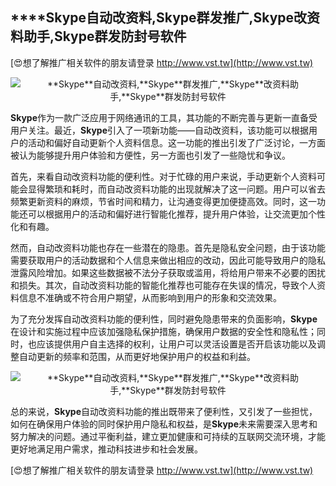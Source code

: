 ## ****Skype**自动改资料,**Skype**群发推广,**Skype**改资料助手,**Skype**群发防封号软件**

[😍想了解推广相关软件的朋友请登录 http://www.vst.tw](http://www.vst.tw)

 <center><img src="https://vst.tw/MP4/tuiguang/png/3.png" alt="**Skype**自动改资料,**Skype**群发推广,**Skype**改资料助手,**Skype**群发防封号软件"></center>

**Skype**作为一款广泛应用于网络通讯的工具，其功能的不断完善与更新一直备受用户关注。最近，**Skype**引入了一项新功能——自动改资料，该功能可以根据用户的活动和偏好自动更新个人资料信息。这一功能的推出引发了广泛讨论，一方面被认为能够提升用户体验和方便性，另一方面也引发了一些隐忧和争议。

首先，来看自动改资料功能的便利性。对于忙碌的用户来说，手动更新个人资料可能会显得繁琐和耗时，而自动改资料功能的出现就解决了这一问题。用户可以省去频繁更新资料的麻烦，节省时间和精力，让沟通变得更加便捷高效。同时，这一功能还可以根据用户的活动和偏好进行智能化推荐，提升用户体验，让交流更加个性化和有趣。

然而，自动改资料功能也存在一些潜在的隐患。首先是隐私安全问题，由于该功能需要获取用户的活动数据和个人信息来做出相应的改动，因此可能导致用户的隐私泄露风险增加。如果这些数据被不法分子获取或滥用，将给用户带来不必要的困扰和损失。其次，自动改资料功能的智能化推荐也可能存在失误的情况，导致个人资料信息不准确或不符合用户期望，从而影响到用户的形象和交流效果。

为了充分发挥自动改资料功能的便利性，同时避免隐患带来的负面影响，**Skype**在设计和实施过程中应该加强隐私保护措施，确保用户数据的安全性和隐私性；同时，也应该提供用户自主选择的权利，让用户可以灵活设置是否开启该功能以及调整自动更新的频率和范围，从而更好地保护用户的权益和利益。

 <center><img src="https://vst.tw/MP4/tuiguang/png/6.png" alt="**Skype**自动改资料,**Skype**群发推广,**Skype**改资料助手,**Skype**群发防封号软件"></center>

总的来说，**Skype**自动改资料功能的推出既带来了便利性，又引发了一些担忧，如何在确保用户体验的同时保护用户隐私和权益，是**Skype**未来需要深入思考和努力解决的问题。通过平衡利益，建立更加健康和可持续的互联网交流环境，才能更好地满足用户需求，推动科技进步和社会发展。

[😍想了解推广相关软件的朋友请登录 http://www.vst.tw](http://www.vst.tw)



